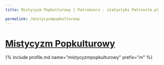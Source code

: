 ```yaml
---
title: Mistycyzm Popkulturowy | Patromierz - statystyki Patronite.pl

permalink: /mistycyzmpopkulturowy
---
```


# [Mistycyzm Popkulturowy](https://patronite.pl/mistycyzmpopkulturowy)

{% include profile.md name="mistycyzmpopkulturowy" prefix="m" %}
